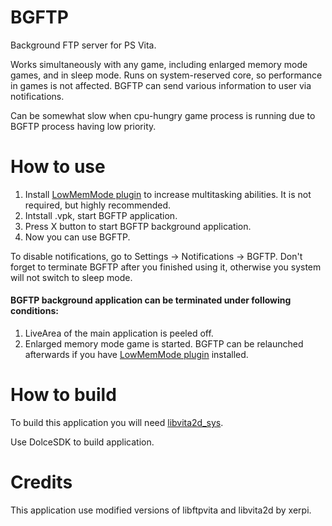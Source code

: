 # BGFTP
Background FTP server for PS Vita.

Works simultaneously with any game, including enlarged memory mode games, and in sleep mode. Runs on system-reserved core, so performance in games is not affected. BGFTP can send various information to user via notifications.

Can be somewhat slow when cpu-hungry game process is running due to BGFTP process having low priority.

# How to use

1. Install [LowMemMode plugin](https://github.com/GrapheneCt/LowMemMode) to increase multitasking abilities. It is not required, but highly recommended.
2. Intstall .vpk, start BGFTP application.
3. Press X button to start BGFTP background application.
4. Now you can use BGFTP.

To disable notifications, go to Settings -> Notifications -> BGFTP.
Don't forget to terminate BGFTP after you finished using it, otherwise you system will not switch to sleep mode.

#### BGFTP background application can be terminated under following conditions:

1. LiveArea of the main application is peeled off.
2. Enlarged memory mode game is started. BGFTP can be relaunched afterwards if you have [LowMemMode plugin](https://github.com/GrapheneCt/LowMemMode) installed.

# How to build
To build this application you will need [libvita2d_sys](https://github.com/GrapheneCt/libvita2d_sys).

Use DolceSDK to build application.

# Credits

This application use modified versions of libftpvita and libvita2d by xerpi.
